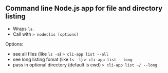 ## Command line Node.js app for file and directory listing

- Wraps `ls`.
- Call with `> nodeclis [options]`

Options: 
  - see all files (like `ls -a`)
`> cli-app list --all`
  - see long listing fomat (like `ls -l`)
`> cli-app list --long`
  - pass in optional directory (default is cwd)
`> cli-app list ~/ --long`

